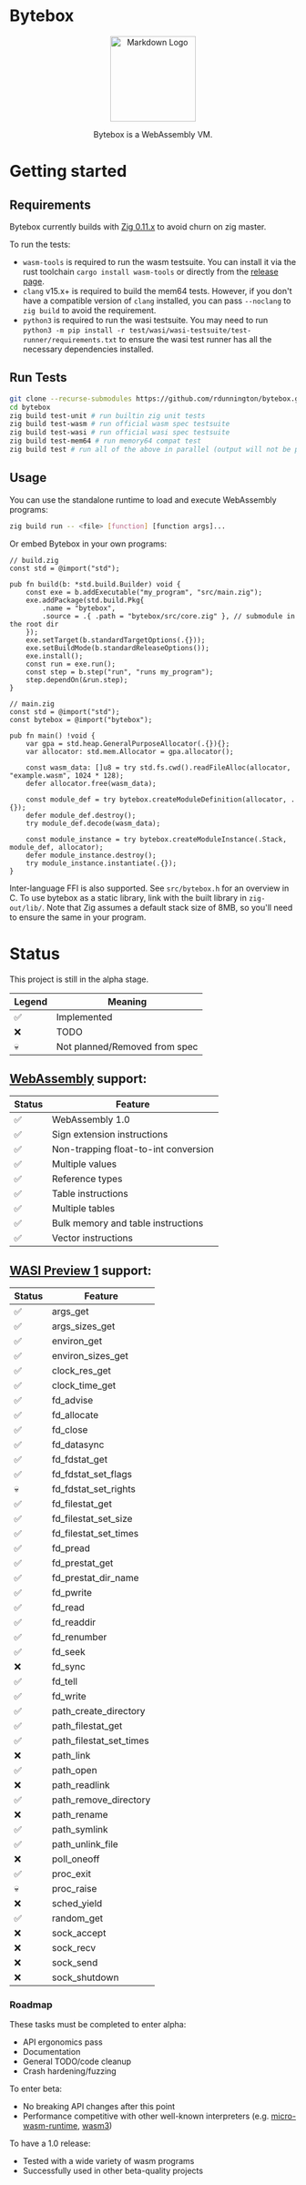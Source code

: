 # Bytebox

<div align="center">
<a href=https://webassembly.org/><img src="https://avatars.githubusercontent.com/u/11578470?s=200&v=4" alt="Markdown Logo" width="150"/></a>

Bytebox is a WebAssembly VM.
</div>

# Getting started

## Requirements
Bytebox currently builds with [Zig 0.11.x](https://ziglang.org/download) to avoid churn on zig master.

To run the tests:
* `wasm-tools` is required to run the wasm testsuite. You can install it via the rust toolchain `cargo install wasm-tools` or directly from the [release page](https://github.com/bytecodealliance/wasm-tools/releases).
* `clang` v15.x+ is required to build the mem64 tests. However, if you don't have a compatible version of `clang` installed, you can pass `--noclang` to `zig build` to avoid the requirement.
* `python3` is required to run the wasi testsuite. You may need to run `python3 -m pip install -r test/wasi/wasi-testsuite/test-runner/requirements.txt` to ensure the wasi test runner has all the necessary dependencies installed.

## Run Tests

```sh
git clone --recurse-submodules https://github.com/rdunnington/bytebox.git
cd bytebox
zig build test-unit # run builtin zig unit tests
zig build test-wasm # run official wasm spec testsuite
zig build test-wasi # run official wasi spec testsuite
zig build test-mem64 # run memory64 compat test
zig build test # run all of the above in parallel (output will not be pretty!)
```

## Usage

You can use the standalone runtime to load and execute WebAssembly programs:
```sh
zig build run -- <file> [function] [function args]...
```

Or embed Bytebox in your own programs:

```zig
// build.zig
const std = @import("std");

pub fn build(b: *std.build.Builder) void {
    const exe = b.addExecutable("my_program", "src/main.zig");
    exe.addPackage(std.build.Pkg{
        .name = "bytebox",
        .source = .{ .path = "bytebox/src/core.zig" }, // submodule in the root dir
    });
    exe.setTarget(b.standardTargetOptions(.{}));
    exe.setBuildMode(b.standardReleaseOptions());
    exe.install();
    const run = exe.run();
    const step = b.step("run", "runs my_program");
    step.dependOn(&run.step);
}

// main.zig
const std = @import("std");
const bytebox = @import("bytebox");

pub fn main() !void {
    var gpa = std.heap.GeneralPurposeAllocator(.{}){};
    var allocator: std.mem.Allocator = gpa.allocator();

    const wasm_data: []u8 = try std.fs.cwd().readFileAlloc(allocator, "example.wasm", 1024 * 128);
    defer allocator.free(wasm_data);

    const module_def = try bytebox.createModuleDefinition(allocator, .{});
    defer module_def.destroy();
    try module_def.decode(wasm_data);

    const module_instance = try bytebox.createModuleInstance(.Stack, module_def, allocator);
    defer module_instance.destroy();
    try module_instance.instantiate(.{});
}
```

Inter-language FFI is also supported. See `src/bytebox.h` for an overview in C. To use bytebox as a static library, link with the built library in `zig-out/lib/`. Note that Zig assumes a default stack size of 8MB, so you'll need to ensure the same in your program.

# Status

This project is still in the alpha stage.

| Legend | Meaning |
| --- | --- |
|✅|Implemented|
|❌|TODO|
|💀|Not planned/Removed from spec|

## [WebAssembly](https://webassembly.github.io/spec/core/index.html) support:

| Status | Feature |
| --- | --- |
|✅|WebAssembly 1.0|
|✅|Sign extension instructions|
|✅|Non-trapping float-to-int conversion|
|✅|Multiple values|
|✅|Reference types|
|✅|Table instructions|
|✅|Multiple tables|
|✅|Bulk memory and table instructions|
|✅|Vector instructions|

## [WASI Preview 1](https://github.com/WebAssembly/WASI/tree/main) support:

| Status | Feature |
| --- | --- |
|✅|args_get|
|✅|args_sizes_get|
|✅|environ_get|
|✅|environ_sizes_get|
|✅|clock_res_get|
|✅|clock_time_get|
|✅|fd_advise|
|✅|fd_allocate|
|✅|fd_close|
|✅|fd_datasync|
|✅|fd_fdstat_get|
|✅|fd_fdstat_set_flags|
|💀|fd_fdstat_set_rights|
|✅|fd_filestat_get|
|✅|fd_filestat_set_size|
|✅|fd_filestat_set_times|
|✅|fd_pread|
|✅|fd_prestat_get|
|✅|fd_prestat_dir_name|
|✅|fd_pwrite|
|✅|fd_read|
|✅|fd_readdir|
|✅|fd_renumber|
|✅|fd_seek|
|❌|fd_sync|
|✅|fd_tell|
|✅|fd_write|
|✅|path_create_directory|
|✅|path_filestat_get|
|✅|path_filestat_set_times|
|❌|path_link|
|✅|path_open|
|❌|path_readlink|
|✅|path_remove_directory|
|❌|path_rename|
|✅|path_symlink|
|✅|path_unlink_file|
|❌|poll_oneoff|
|✅|proc_exit|
|💀|proc_raise|
|❌|sched_yield|
|✅|random_get|
|❌|sock_accept|
|❌|sock_recv|
|❌|sock_send|
|❌|sock_shutdown|

### Roadmap
These tasks must be completed to enter alpha:
* API ergonomics pass
* Documentation
* General TODO/code cleanup
* Crash hardening/fuzzing

To enter beta:
* No breaking API changes after this point
* Performance competitive with other well-known interpreters (e.g. [micro-wasm-runtime](https://github.com/bytecodealliance/wasm-micro-runtime), [wasm3](https://github.com/wasm3/wasm3))

To have a 1.0 release:
* Tested with a wide variety of wasm programs
* Successfully used in other beta-quality projects
